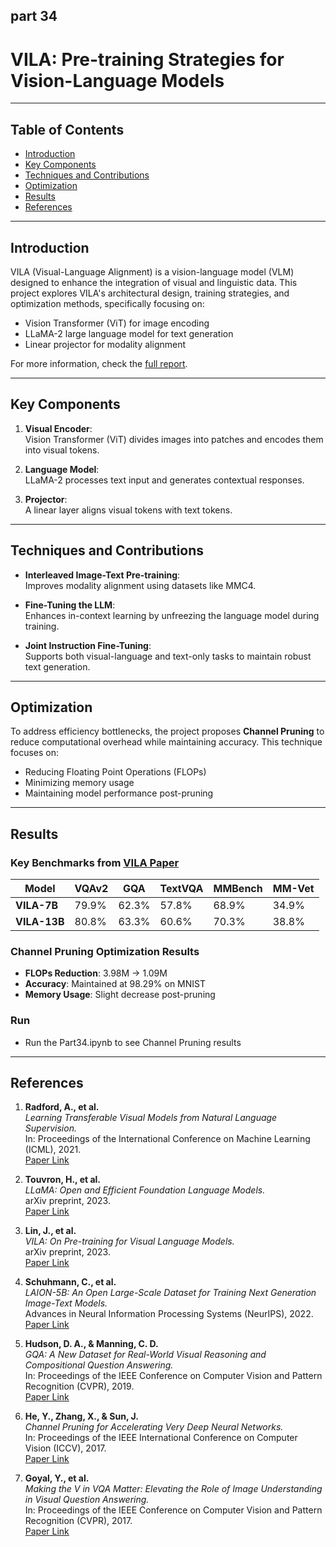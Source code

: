 ## part 34
# VILA: Pre-training Strategies for Vision-Language Models


---

## Table of Contents

- [Introduction](#introduction)
- [Key Components](#key-components)
- [Techniques and Contributions](#techniques-and-contributions)
- [Optimization](#optimization)
- [Results](#results)
- [References](#references)

---

## Introduction

VILA (Visual-Language Alignment) is a vision-language model (VLM) designed to enhance the integration of visual and linguistic data. This project explores VILA's architectural design, training strategies, and optimization methods, specifically focusing on:

- Vision Transformer (ViT) for image encoding
- LLaMA-2 large language model for text generation
- Linear projector for modality alignment

For more information, check the [full report](https://github.com/alextanned/ECE1512_2024F_ProjectB_AlexTan_ZhiyuanYaoyuan).

---

## Key Components

1. **Visual Encoder**:  
   Vision Transformer (ViT) divides images into patches and encodes them into visual tokens.

2. **Language Model**:  
   LLaMA-2 processes text input and generates contextual responses.

3. **Projector**:  
   A linear layer aligns visual tokens with text tokens.

---

## Techniques and Contributions

- **Interleaved Image-Text Pre-training**:  
  Improves modality alignment using datasets like MMC4.

- **Fine-Tuning the LLM**:  
  Enhances in-context learning by unfreezing the language model during training.

- **Joint Instruction Fine-Tuning**:  
  Supports both visual-language and text-only tasks to maintain robust text generation.

---

## Optimization

To address efficiency bottlenecks, the project proposes **Channel Pruning** to reduce computational overhead while maintaining accuracy. This technique focuses on:

- Reducing Floating Point Operations (FLOPs)
- Minimizing memory usage
- Maintaining model performance post-pruning

---

## Results

### Key Benchmarks from [VILA Paper](https://arxiv.org/abs/2312.07533)

| **Model**    | **VQAv2** | **GQA** | **TextVQA** | **MMBench** | **MM-Vet** |
|--------------|------------|---------|-------------|-------------|------------|
| **VILA-7B** | 79.9%      | 62.3%   | 57.8%       | 68.9%       | 34.9%      |
| **VILA-13B**| 80.8%      | 63.3%   | 60.6%       | 70.3%       | 38.8%      |

### Channel Pruning Optimization Results

- **FLOPs Reduction**: 3.98M → 1.09M  
- **Accuracy**: Maintained at 98.29% on MNIST  
- **Memory Usage**: Slight decrease post-pruning

### Run
- Run the Part34.ipynb to see Channel Pruning results

---

## References

1. **Radford, A., et al.**  
   *Learning Transferable Visual Models from Natural Language Supervision.*  
   In: Proceedings of the International Conference on Machine Learning (ICML), 2021.  
   [Paper Link](https://arxiv.org/abs/2103.00020)

2. **Touvron, H., et al.**  
   *LLaMA: Open and Efficient Foundation Language Models.*  
   arXiv preprint, 2023.  
   [Paper Link](https://arxiv.org/abs/2302.13971)

3. **Lin, J., et al.**  
   *VILA: On Pre-training for Visual Language Models.*  
   arXiv preprint, 2023.  
   [Paper Link](https://arxiv.org/abs/2312.07533)

4. **Schuhmann, C., et al.**  
   *LAION-5B: An Open Large-Scale Dataset for Training Next Generation Image-Text Models.*  
   Advances in Neural Information Processing Systems (NeurIPS), 2022.  
   [Paper Link](https://arxiv.org/abs/2210.08402)

5. **Hudson, D. A., & Manning, C. D.**  
   *GQA: A New Dataset for Real-World Visual Reasoning and Compositional Question Answering.*  
   In: Proceedings of the IEEE Conference on Computer Vision and Pattern Recognition (CVPR), 2019.  
   [Paper Link](https://arxiv.org/abs/1902.09506)

6. **He, Y., Zhang, X., & Sun, J.**  
   *Channel Pruning for Accelerating Very Deep Neural Networks.*  
   In: Proceedings of the IEEE International Conference on Computer Vision (ICCV), 2017.  
   [Paper Link](https://arxiv.org/abs/1707.06168)

7. **Goyal, Y., et al.**  
   *Making the V in VQA Matter: Elevating the Role of Image Understanding in Visual Question Answering.*  
   In: Proceedings of the IEEE Conference on Computer Vision and Pattern Recognition (CVPR), 2017.  
   [Paper Link](https://arxiv.org/abs/1612.00837)

